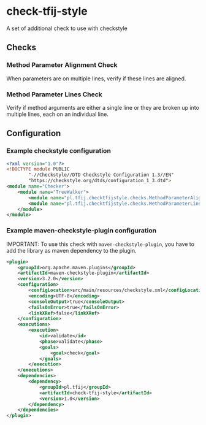 # check-tfij-style
A set of additional check to use with checkstyle

## Checks

### Method Parameter Alignment Check

When parameters are on multiple lines, verify if these lines are aligned.

### Method Parameter Lines Check

Verify if method arguments are either a single line or they are broken up into multiple lines, each on an individual line.

## Configuration

### Example checkstyle configuration

```xml
<?xml version="1.0"?>
<!DOCTYPE module PUBLIC
        "-//Checkstyle//DTD Checkstyle Configuration 1.3//EN"
        "https://checkstyle.org/dtds/configuration_1_3.dtd">
<module name="Checker">
    <module name="TreeWalker">
        <module name="pl.tfij.checktfijstyle.checks.MethodParameterAlignmentCheck"></module>
        <module name="pl.tfij.checktfijstyle.checks.MethodParameterLinesCheck"></module>
    </module>
</module>
```

### Example maven-checkstyle-plugin configuration

IMPORTANT: To use this check with `maven-checkstyle-plugin`,
you have to add the library as maven dependency to the plugin.

```xml
<plugin>
    <groupId>org.apache.maven.plugins</groupId>
    <artifactId>maven-checkstyle-plugin</artifactId>
    <version>3.2.0</version>
    <configuration>
        <configLocation>src/main/resources/checkstyle.xml</configLocation>
        <encoding>UTF-8</encoding>
        <consoleOutput>true</consoleOutput>
        <failsOnError>true</failsOnError>
        <linkXRef>false</linkXRef>
    </configuration>
    <executions>
        <execution>
            <id>validate</id>
            <phase>validate</phase>
            <goals>
                <goal>check</goal>
            </goals>
        </execution>
    </executions>
    <dependencies>
        <dependency>
            <groupId>pl.tfij</groupId>
            <artifactId>check-tfij-style</artifactId>
            <version>1.0</version>
        </dependency>
    </dependencies>
</plugin>
```

